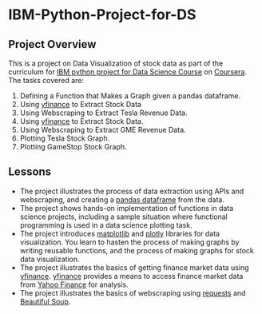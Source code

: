# IBM-Python-Project-for-DS

## Project Overview

This is a project on Data Visualization of stock data as part of the curriculum for [IBM python project for Data Science Course](https://www.coursera.org/learn/python-project-for-data-science?specialization=ibm-data-science) on [Coursera](https://www.coursera.org/).
The tasks covered are:

1. Defining a Function that Makes a Graph given a pandas dataframe.
1. Using [yfinance](https://pypi.org/project/yfinance/) to Extract Stock Data
2. Using Webscraping to Extract Tesla Revenue Data.
3. Using [yfinance](https://pypi.org/project/yfinance/) to Extract Stock Data.
4. Using Webscraping to Extract GME Revenue Data.
5. Plotting Tesla Stock Graph.
6. Plotting GameStop Stock Graph.

## Lessons
- The project illustrates the process of data extraction using APIs and webscraping, and creating a [pandas dataframe](https://pandas.pydata.org/docs/reference/api/pandas.DataFrame.html) from the data.
- The project shows hands-on implementation of functions in data science projects, including a sample situation where functional programming is used in a data science plotting task. 
- The project introduces [matplotlib](https://matplotlib.org/3.5.3/index.html) and [plotly](https://plotly.com/python/) libraries for data visualization. You learn to hasten the process of making graphs by writing reusable functions, and the process of making graphs for stock data visualization.
- The project illustrates the basics of getting finance market data using [yfinance](https://pypi.org/project/yfinance/). [yfinance](https://pypi.org/project/yfinance/) provides a means to access finance market data from [Yahoo Finance](https://finance.yahoo.com/) for analysis. 
- The project illustrates the basics of webscraping using [requests](https://requests.readthedocs.io/en/latest/) and [Beautiful Soup](https://www.crummy.com/software/BeautifulSoup/bs4/doc/).